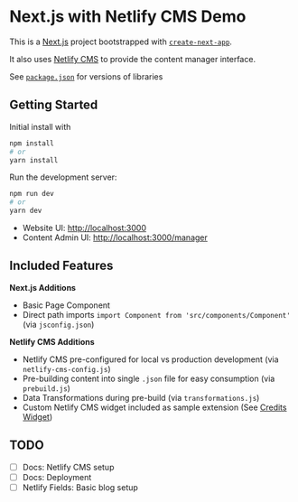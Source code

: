 # Next.js with Netlify CMS Demo

This is a [Next.js](https://nextjs.org/) project bootstrapped with [`create-next-app`](https://github.com/vercel/next.js/tree/canary/packages/create-next-app).

It also uses [Netlify CMS](https://www.netlifycms.org/) to provide the content manager interface.

See [`package.json`](package.json) for versions of libraries

## Getting Started

Initial install with

```bash
npm install
# or
yarn install
```

Run the development server:

```bash
npm run dev
# or
yarn dev
```

- Website UI: [http://localhost:3000](http://localhost:3000)
- Content Admin UI: [http://localhost:3000/manager](http://localhost:3000/manager)

## Included Features

**Next.js Additions**  
- Basic Page Component
- Direct path imports `import Component from 'src/components/Component'` (via `jsconfig.json`)

**Netlify CMS Additions**  
- Netlify CMS pre-configured for local vs production development (via `netlify-cms-config.js`)
- Pre-building content into single `.json` file for easy consumption (via `prebuild.js`)
- Data Transformations during pre-build (via `transformations.js`)
- Custom Netlify CMS widget included as sample extension (See [Credits Widget](src/components/widgets/credits))

## TODO

- [ ] Docs: Netlify CMS setup
- [ ] Docs: Deployment
- [ ] Netlify Fields: Basic blog setup